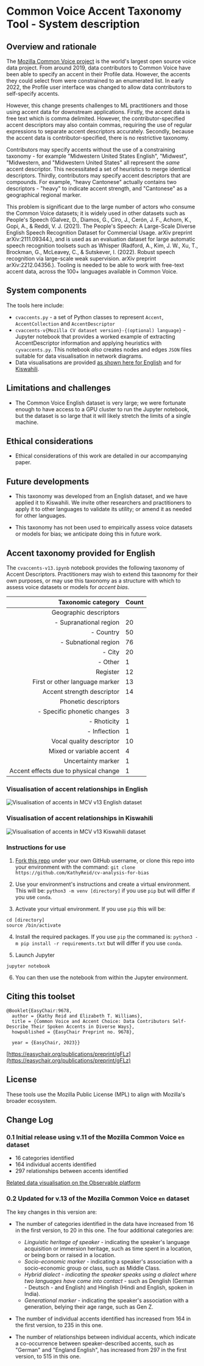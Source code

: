 # Common Voice Accent Taxonomy Tool - System description

## Overview and rationale

The [Mozilla Common Voice project](https://commonvoice.mozilla.org) is the world's largest open source voice data project. From around 2019, data contributors to Common Voice have been able to specify an accent in their Profile data. However, the accents they could select from were constrained to an enumerated list. In early 2022, the Profile user interface was changed to allow data contributors to self-specify accents. 

However, this change presents challenges to ML practitioners and those using accent data for downstream applications. Firstly, the accent data is free text which is comma delimited. However, the contributor-specified accent descriptors may also contain commas, requiring the use of regular expressions to separate accent descriptors accurately. Secondly, because the accent data is contributor-specified, there is no restrictive taxonomy. 

Contributors may specify accents without the use of a constraining taxonomy - for example "Midwestern United States English", "Midwest", "Midwestern, and "Midwestern United States" all represent the _same_ accent descriptor. This necessitated a set of heuristics to merge identical descriptors. Thirdly, contributors may specify accent descriptors that are compounds. For example, "heavy Cantonese" actually contains two descriptors - "heavy" to indicate accent strength, and "Cantonese" as a geographical regional marker.

This problem is significant due to the large number of actors who consume the Common Voice datasets; it is widely used in other datasets such as People's Speech (Galvez, D., Diamos, G., Ciro, J., Cerón, J. F., Achorn, K., Gopi, A., & Reddi, V. J. (2021). The People's Speech: A Large-Scale Diverse English Speech Recognition Dataset for Commercial Usage. arXiv preprint arXiv:2111.09344.), and is used as an evaluation dataset for large automatic speech recognition toolsets such as Whisper (Radford, A., Kim, J. W., Xu, T., Brockman, G., McLeavey, C., & Sutskever, I. (2022). Robust speech recognition via large-scale weak supervision. arXiv preprint arXiv:2212.04356.). Tooling is needed to be able to work with free-text accent data, across the 100+ languages available in Common Voice. 

## System components 

The tools here include: 

* `cvaccents.py` - a set of Python classes to represent `Accent`, `AccentCollection` and `AccentDescriptor`
* `cvaccents-v{Mozilla CV dataset version}-{(optional) language}` -  Jupyter notebook that provides a worked example of extracting AccentDescriptor information and applying heuristics with `cyvaccents.py`. This notebook _also_ creates nodes and edges `JSON` files suitable for data visualisation in network diagrams.
* Data visualisations are provided [as shown here for English](https://observablehq.com/@kathyreid/phd-mozilla-cv-accent-relationships-v13) and for [Kiswahili](https://observablehq.com/@kathyreid/phd-mozilla-cv-accent-relationships-v13-sw). 

## Limitations and challenges 

* The Common Voice English dataset is very large; we were fortunate enough to have access to a GPU cluster to run the Jupyter notebook, but the dataset is so large that it will likely stretch the limits of a single machine. 

## Ethical considerations 

* Ethical considerations of this work are detailed in our accompanying paper.

## Future developments 

* This taxonomy was developed from an English dataset, and we have applied it to Kiswahili. We invite other researchers and practitioners to apply it to other languages to validate its utility; or amend it as needed for other languages.

* This taxonomy has not been used to empirically assess voice datasets or models for bias; we anticipate doing this in future work. 

## Accent taxonomy provided for English 

The `cvaccents-v13.ipynb` notebook provides the following taxonomy of Accent Descriptors. Practitioners may wish to extend this taxonomy for their own purposes, or may use this taxonomy as a structure with which to assess voice datasets or models for _accent bias_. 

| Taxonomic category | Count |
|--------------------:|:-------|
| Geographic descriptors | |
|   - Supranational region | 20 |
|   - Country | 50 |
|   - Subnational region | 76 |
|   - City | 20 |
|   - Other | 1 | 
| Register | 12 | 
| First or other language marker | 13 | 
| Accent strength descriptor | 14 | 
| Phonetic descriptors | |
|   - Specific phonetic changes | 3 |
|   - Rhoticity | 1 | 
|   - Inflection | 1 | 
| Vocal quality descriptor | 10 | 
| Mixed or variable accent | 4 | 
| Uncertainty marker | 1 | 
| Accent effects due to physical change | 1 |

### Visualisation of accent relationships in English 

![Visualisation of accents in MCV v13 English dataset](images/v13-accent-map-with-legend.png "Visualisation of accents in MCV v13 English dataset")

### Visualisation of accent relationships in Kiswahili 

![Visualisation of accents in MCV v13 Kiswahili dataset](images/v13-accent-map-sw-with-legend.png "Visualisation of accents in MCV v13 English dataset")

### Instructions for use 

1. [Fork this repo](https://github.com/KathyReid/cv-analysis-for-bias/fork) under your own GitHub username, or clone this repo into your environment with the command: 
`git clone https://github.com/KathyReid/cv-analysis-for-bias`

2. Use your environment's instructions and create a virtual environment. This will be: ```python3 -m venv [directory]``` if you use `pip` but will differ if you use `conda`. 

3. Activate your virtual environment. If you use `pip` this will be: 

```
cd [directory]
source /bin/activate 
``` 

4. Install the required packages. If you use `pip` the commaned is: ```python3 -m pip install -r requirements.txt``` but will differ if you use `conda`. 

5. Launch Jupyter 

```
jupyter notebook 
```
6. You can then use the notebook from within the Jupyter environment. 

## Citing this toolset 

```
@Booklet{EasyChair:9678,
  author = {Kathy Reid and Elizabeth T. Williams},
  title = {Common Voice and Accent Choice: Data Contributors Self-Describe Their Spoken Accents in Diverse Ways},
  howpublished = {EasyChair Preprint no. 9678},

  year = {EasyChair, 2023}}

```

[https://easychair.org/publications/preprint/gFLz](https://easychair.org/publications/preprint/gFLz)

## License 

These tools use the Mozilla Public License (MPL) to align with Mozilla's broader ecosystem.

## Change Log 

### 0.1 Initial release using v.11 of the Mozilla Common Voice `en` dataset

* 16 categories identified 
* 164 individual accents identified 
* 297 relationships between accents identified 

[Related data visualisation on the Observable platform](https://observablehq.com/@kathyreid/phd-mozilla-cv-accent-relationships)

### 0.2 Updated for v.13 of the Mozilla Common Voice `en` dataset

The key changes in this version are: 

* The number of categories identified in the data have increased from 16 in the first version, to 20 in this one. The four additional categories are:
  - _Linguistic heritage of speaker_ - indicating the speaker's language acquisition or immersion heritage, such as time spent in a location, or being born or raised in a location.
  - _Socio-economic marker_ - indicating a speaker's association with a socio-economic group or class, such as Middle Class. 
  - _Hybrid dialect - indicating the speaker speaks using a dialect where two languages have come into contact_ - such as Denglish (German - Deutsch - and English) and Hinglish (Hindi and English, spoken in India).
  - _Generational marker_ - indicating the speaker's association with a generation, belying their age range, such as Gen Z.

* The number of individual accents identified has increased from 164 in the first version, to 235 in this one.
* The number of relationships between individual accents, which indicate a co-occurrence between speaker-described accents, such as "German" and "England English", has increased from 297 in the first version, to 515 in this one.

